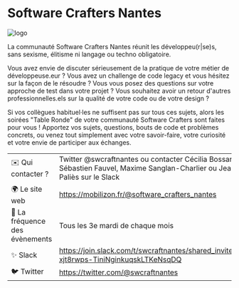 # Software Crafters Nantes

![logo](logo.jpeg)

La communauté Software Crafters Nantes réunit les développeu(r|se)s, sans sexisme, élitisme ni langage ou techno obligatoire. 


Vous avez envie de discuter sérieusement de la pratique de votre métier de développeuse.eur ? Vous avez un challenge de code legacy et vous hésitez sur la façon de le résoudre ? Vous vous posez des questions sur votre approche de test dans votre projet ? Vous souhaitez avoir un retour d'autres professionnelles.els sur la qualité de votre code ou de votre design ?


Si vos collègues habituel·les ne suffisent pas sur tous ces sujets, alors les soirées "Table Ronde" de votre communauté Software Crafters sont faites pour vous ! Apportez vos sujets, questions, bouts de code et problèmes concrets, ou venez tout simplement avec votre savoir-faire, votre curiosité et votre envie de participer aux échanges.

|                                |     |
| ------------------------------ | --- |
| ✉️ Qui contacter ?             | Twitter @swcraftnantes ou contacter Cécilia Bossard, Sébastien Fauvel, Maxime Sanglan-Charlier ou Jean Paliès sur le Slack |
| 🌍 Le site web                 | https://mobilizon.fr/@software_crafters_nantes   |
| 📆 La fréquence des évènements | Tous les 3e mardi de chaque mois   |
| ✨ Slack                       | https://join.slack.com/t/swcraftnantes/shared_invite/zt-xjt8rwps-TiniNginkuqskLTKeNsqDQ |
| 🐦 Twitter                     | https://twitter.com/@swcraftnantes |

